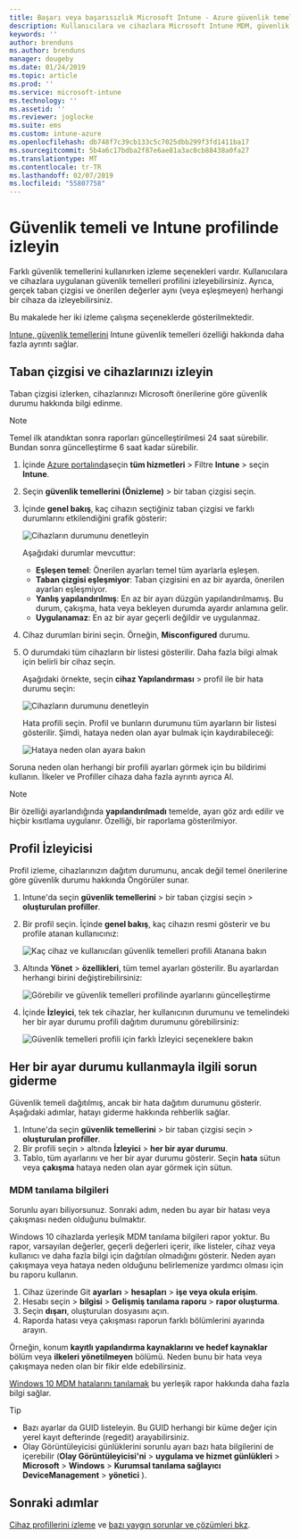 ```yaml
---
title: Başarı veya başarısızlık Microsoft Intune - Azure güvenlik temelleri denetleme | Microsoft Docs
description: Kullanıcılara ve cihazlara Microsoft Intune MDM, güvenlik temellerini dağıtırken hatası, çakışma ve başarı durumunu denetle Intune istemci günlükleri ve rapor özelliklerini kullanarak sorun giderme konusuna bakın.
keywords: ''
author: brenduns
ms.author: brenduns
manager: dougeby
ms.date: 01/24/2019
ms.topic: article
ms.prod: ''
ms.service: microsoft-intune
ms.technology: ''
ms.assetid: ''
ms.reviewer: joglocke
ms.suite: ems
ms.custom: intune-azure
ms.openlocfilehash: db748f7c39cb133c5c7025dbb299f3fd1411ba17
ms.sourcegitcommit: 5b4a6c17bdba2f87e6ae81a3ac0cb88438a0fa27
ms.translationtype: MT
ms.contentlocale: tr-TR
ms.lasthandoff: 02/07/2019
ms.locfileid: "55807758"
---
```

# <a name="monitor-the-security-baseline-and-profile-in-microsoft-intune"></a>Güvenlik temeli ve Intune profilinde izleyin

Farklı güvenlik temellerini kullanırken izleme seçenekleri vardır. Kullanıcılara ve cihazlara uygulanan güvenlik temelleri profilini izleyebilirsiniz. Ayrıca, gerçek taban çizgisi ve önerilen değerler aynı (veya eşleşmeyen) herhangi bir cihaza da izleyebilirsiniz.

Bu makalede her iki izleme çalışma seçeneklerde gösterilmektedir.

[Intune, güvenlik temellerini](security-baselines.md) Intune güvenlik temelleri özelliği hakkında daha fazla ayrıntı sağlar.

## <a name="monitor-the-baseline-and-your-devices"></a>Taban çizgisi ve cihazlarınızı izleyin

Taban çizgisi izlerken, cihazlarınızı Microsoft önerilerine göre güvenlik durumu hakkında bilgi edinme.

> [!NOTE]
> Temel ilk atandıktan sonra raporları güncelleştirilmesi 24 saat sürebilir. Bundan sonra güncelleştirme 6 saat kadar sürebilir.

1. İçinde [Azure portalında](https://portal.azure.com/)seçin **tüm hizmetleri** > Filtre **Intune** > seçin **Intune**.
2. Seçin **güvenlik temellerini (Önizleme)** > bir taban çizgisi seçin.
3. İçinde **genel bakış**, kaç cihazın seçtiğiniz taban çizgisi ve farklı durumlarını etkilendiğini grafik gösterir:

    ![Cihazların durumunu denetleyin](./media/security-baselines-monitor/overview.png)

    Aşağıdaki durumlar mevcuttur:

    - **Eşleşen temel**: Önerilen ayarları temel tüm ayarlarla eşleşen.
    - **Taban çizgisi eşleşmiyor**: Taban çizgisini en az bir ayarda, önerilen ayarları eşleşmiyor.
    - **Yanlış yapılandırılmış**: En az bir ayarı düzgün yapılandırılmamış. Bu durum, çakışma, hata veya bekleyen durumda ayardır anlamına gelir.
    - **Uygulanamaz**: En az bir ayar geçerli değildir ve uygulanmaz.

4. Cihaz durumları birini seçin. Örneğin, **Misconfigured** durumu.

5. O durumdaki tüm cihazların bir listesi gösterilir. Daha fazla bilgi almak için belirli bir cihaz seçin. 

    Aşağıdaki örnekte, seçin **cihaz Yapılandırması** > profil ile bir hata durumu seçin:

    ![Cihazların durumunu denetleyin](./media/security-baselines-monitor/device-configuration-profile-list.png)

    Hata profili seçin. Profil ve bunların durumunu tüm ayarların bir listesi gösterilir. Şimdi, hataya neden olan ayar bulmak için kaydırabileceği:

    ![Hataya neden olan ayara bakın](./media/security-baselines-monitor/profile-with-error-status.png)

Soruna neden olan herhangi bir profili ayarları görmek için bu bildirimi kullanın. İlkeler ve Profiller cihaza daha fazla ayrıntı ayrıca Al.

> [!NOTE]
> Bir özelliği ayarlandığında **yapılandırılmadı** temelde, ayarı göz ardı edilir ve hiçbir kısıtlama uygulanır. Özelliği, bir raporlama gösterilmiyor.

## <a name="monitor-the-profile"></a>Profil İzleyicisi

Profil izleme, cihazlarınızın dağıtım durumunu, ancak değil temel önerilerine göre güvenlik durumu hakkında Öngörüler sunar.

1. Intune'da seçin **güvenlik temellerini** > bir taban çizgisi seçin > **oluşturulan profiller**.

2. Bir profil seçin. İçinde **genel bakış**, kaç cihazın resmi gösterir ve bu profile atanan kullanıcınız:

    ![Kaç cihaz ve kullanıcıları güvenlik temelleri profili Atanana bakın](./media/security-baselines-monitor/existing-profile-overview.png)

3. Altında **Yönet** > **özellikleri**, tüm temel ayarları gösterilir. Bu ayarlardan herhangi birini değiştirebilirsiniz:

    ![Görebilir ve güvenlik temelleri profilinde ayarlarını güncelleştirme](./media/security-baselines-monitor/manage-settings.png)

4. İçinde **İzleyici**, tek tek cihazlar, her kullanıcının durumunu ve temelindeki her bir ayar durumu profili dağıtım durumunu görebilirsiniz:

    ![Güvenlik temelleri profili için farklı İzleyici seçeneklere bakın](./media/security-baselines-monitor/monitor-status-options.png)

## <a name="troubleshoot-using-per-setting-status"></a>Her bir ayar durumu kullanmayla ilgili sorun giderme

Güvenlik temeli dağıtılmış, ancak bir hata dağıtım durumunu gösterir. Aşağıdaki adımlar, hatayı giderme hakkında rehberlik sağlar.

1. Intune'da seçin **güvenlik temellerini** > bir taban çizgisi seçin > **oluşturulan profiller**.
2. Bir profili seçin > altında **İzleyici** > **her bir ayar durumu**.
3. Tablo, tüm ayarlarını ve her bir ayar durumu gösterir. Seçin **hata** sütun veya **çakışma** hataya neden olan ayar görmek için sütun.

### <a name="mdm-diagnostic-information"></a>MDM tanılama bilgileri

Sorunlu ayarı biliyorsunuz. Sonraki adım, neden bu ayar bir hatası veya çakışması neden olduğunu bulmaktır. 

Windows 10 cihazlarda yerleşik MDM tanılama bilgileri rapor yoktur. Bu rapor, varsayılan değerler, geçerli değerleri içerir, ilke listeler, cihaz veya kullanıcı ve daha fazla bilgi için dağıtılan olmadığını gösterir. Neden ayarı çakışmaya veya hataya neden olduğunu belirlemenize yardımcı olması için bu raporu kullanın.

1. Cihaz üzerinde Git **ayarları** > **hesapları** > **işe veya okula erişim**.
2. Hesabı seçin > **bilgisi** > **Gelişmiş tanılama raporu** > **rapor oluşturma**.
3. Seçin **dışarı**, oluşturulan dosyasını açın.
4. Raporda hatası veya çakışması raporun farklı bölümlerini ayarında arayın.

  Örneğin, konum **kayıtlı yapılandırma kaynaklarını ve hedef kaynaklar** bölüm veya **ilkeleri yönetilmeyen** bölümü. Neden bunu bir hata veya çakışmaya neden olan bir fikir elde edebilirsiniz.

[Windows 10 MDM hatalarını tanılamak](https://docs.microsoft.com/windows/client-management/mdm/diagnose-mdm-failures-in-windows-10) bu yerleşik rapor hakkında daha fazla bilgi sağlar.

> [!TIP]
> - Bazı ayarlar da GUID listeleyin. Bu GUID herhangi bir küme değer için yerel kayıt defterinde (regedit) arayabilirsiniz.
> - Olay Görüntüleyicisi günlüklerini sorunlu ayarı bazı hata bilgilerini de içerebilir (**Olay Görüntüleyicisi'ni** > **uygulama ve hizmet günlükleri**  >   **Microsoft** > **Windows** > **Kurumsal tanılama sağlayıcı DeviceManagement** > **yönetici** ).

## <a name="next-steps"></a>Sonraki adımlar

[Cihaz profillerini izleme](device-profile-monitor.md) ve [bazı yaygın sorunlar ve çözümleri bkz](device-profile-troubleshoot.md).
